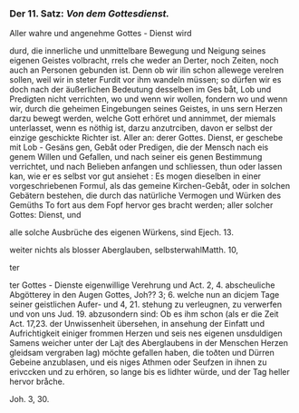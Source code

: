 
<!-- Seie 36; content-0054.xml -->

### Der 11. Satz: *Von dem Gottesdienst.*


Aller wahre und angenehme Gottes - Dienst wird

durd, die innerliche und unmittelbare Bewegung
und Neigung seines eigenen Geistes volbracht, rrels
che weder an Derter, noch Zeiten, noch auch an
Personen gebunden ist. Denn ob wir ilin schon
allewege verelren sollen, weil wir in steter Furdit
vor ihm wandeln müssen; so dürfen wir es doch
nach der äußerlichen Bedeutung desselben im Ges
 båt, Lob und Predigten nicht verrichten, wo und
wenn wir wollen, fondern wo und wenn wir, durch
 die geheimen Eingebungen seines Geistes, in uns
 sern Herzen darzu bewegt werden, welche Gott
 erhöret und annimmet, der miemals unterlasset,
wenn es nöthig ist, darzu anzutrciben, davon er
 selbst der einzige geschickte Richter ist. Aller an:
 derer Gottes. Dienst, er geschebe mit Lob - Gesäns
 gen, Gebåt oder Predigen, die der Mensch nach eis
 genem Willen und Gefallen, und nach seiner eis
 genen Bestimmung verrichtet, und nach Belieben
 anfangen und schliessen, thun oder lassen kan, wie
  er es selbst vor gut ansiehet : Es mogen dieselben
 in einer vorgeschriebenen Formul, als das gemeine
 Kirchen-Gebåt, oder in solchen Gebätern bestehen,
 die durch das natürliche Vermogen und Würken
 des Gemüths To fort aus dem Fopf hervor ges
 bracht werden; aller solcher Gottes: Dienst, und

alle solche Ausbrüche des eigenen Würkens, sind Ejech. 13.

weiter nichts als blosser Aberglauben, selbsterwahlMatth. 10,

ter

ter Gottes - Dienste eigenwillige Verehrung und Act. 2, 4. abscheuliche
Abgötterey in den Augen Gottes, Joh?? 3; 6. welche nun an dicjem Tage
seiner geistlichen Aufer- und 4, 21. stehung zu verleugnen, zu verwerfen
und von uns Jud. 19. abzusondern sind: Ob es ihm schon (als er die Zeit
Act. 17,23. der Unwissenheit übersehen, in ansehung der Einfatt und
Aufrichtigkeit einiger frommen Herzen und seis nes eigenen unsduldigen
Samens weicher unter der Lajt des Aberglaubens in der Menschen Herzen
gleidsam vergraben lag) möchte gefallen haben, die toðten und Dürren Gebeine
anzublasen, und eis niges Athmen oder Seufzen in ihnen zu erivccken und
zu erhören, so lange bis es lidhter würde, und der Tag heller hervor bråche.

Joh. 3, 30.

<!-- Seie 37; content-0054.xml -->

<!-- OCR fehlt! -->